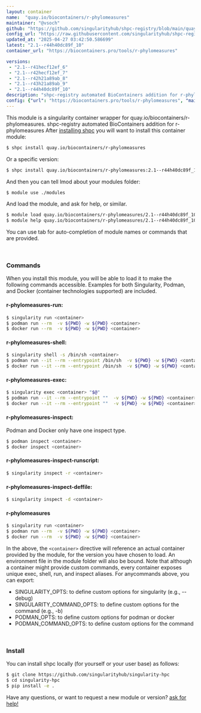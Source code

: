 ```yaml
---
layout: container
name:  "quay.io/biocontainers/r-phylomeasures"
maintainer: "@vsoch"
github: "https://github.com/singularityhub/shpc-registry/blob/main/quay.io/biocontainers/r-phylomeasures/container.yaml"
config_url: "https://raw.githubusercontent.com/singularityhub/shpc-registry/main/quay.io/biocontainers/r-phylomeasures/container.yaml"
updated_at: "2025-04-27 03:42:50.586699"
latest: "2.1--r44h40dc89f_10"
container_url: "https://biocontainers.pro/tools/r-phylomeasures"

versions:
 - "2.1--r41hecf12ef_6"
 - "2.1--r42hecf12ef_7"
 - "2.1--r42h21a89ab_8"
 - "2.1--r43h21a89ab_9"
 - "2.1--r44h40dc89f_10"
description: "shpc-registry automated BioContainers addition for r-phylomeasures"
config: {"url": "https://biocontainers.pro/tools/r-phylomeasures", "maintainer": "@vsoch", "description": "shpc-registry automated BioContainers addition for r-phylomeasures", "latest": {"2.1--r44h40dc89f_10": "sha256:22c55c4363687f0dddbc364f31d7cb21446c13d79fd19119e49fe50657c128b3"}, "tags": {"2.1--r41hecf12ef_6": "sha256:7d029f2fe087adb567e769721cda436ee9dd1e46d5656975f3e69aaa7abc940b", "2.1--r42hecf12ef_7": "sha256:91568c9c1071573a2621ac9daa64af2af86804fca73b29ad733ea9a443570c07", "2.1--r42h21a89ab_8": "sha256:d42e475f9d4e2f63b92dce5fc1c82571f1d0943d4b48406f52e4f9e27aea06c3", "2.1--r43h21a89ab_9": "sha256:48693fb17b2171bc3973e564ac2d2a1073d6e3eedc923b3e888bf82ca1a73a09", "2.1--r44h40dc89f_10": "sha256:22c55c4363687f0dddbc364f31d7cb21446c13d79fd19119e49fe50657c128b3"}, "docker": "quay.io/biocontainers/r-phylomeasures"}
---
```


This module is a singularity container wrapper for quay.io/biocontainers/r-phylomeasures.
shpc-registry automated BioContainers addition for r-phylomeasures
After [installing shpc](#install) you will want to install this container module:


```bash
$ shpc install quay.io/biocontainers/r-phylomeasures
```

Or a specific version:

```bash
$ shpc install quay.io/biocontainers/r-phylomeasures:2.1--r44h40dc89f_10
```

And then you can tell lmod about your modules folder:

```bash
$ module use ./modules
```

And load the module, and ask for help, or similar.

```bash
$ module load quay.io/biocontainers/r-phylomeasures/2.1--r44h40dc89f_10
$ module help quay.io/biocontainers/r-phylomeasures/2.1--r44h40dc89f_10
```

You can use tab for auto-completion of module names or commands that are provided.

<br>

### Commands

When you install this module, you will be able to load it to make the following commands accessible.
Examples for both Singularity, Podman, and Docker (container technologies supported) are included.

#### r-phylomeasures-run:

```bash
$ singularity run <container>
$ podman run --rm  -v ${PWD} -w ${PWD} <container>
$ docker run --rm  -v ${PWD} -w ${PWD} <container>
```

#### r-phylomeasures-shell:

```bash
$ singularity shell -s /bin/sh <container>
$ podman run --it --rm --entrypoint /bin/sh  -v ${PWD} -w ${PWD} <container>
$ docker run --it --rm --entrypoint /bin/sh  -v ${PWD} -w ${PWD} <container>
```

#### r-phylomeasures-exec:

```bash
$ singularity exec <container> "$@"
$ podman run --it --rm --entrypoint ""  -v ${PWD} -w ${PWD} <container> "$@"
$ docker run --it --rm --entrypoint ""  -v ${PWD} -w ${PWD} <container> "$@"
```

#### r-phylomeasures-inspect:

Podman and Docker only have one inspect type.

```bash
$ podman inspect <container>
$ docker inspect <container>
```

#### r-phylomeasures-inspect-runscript:

```bash
$ singularity inspect -r <container>
```

#### r-phylomeasures-inspect-deffile:

```bash
$ singularity inspect -d <container>
```



#### r-phylomeasures

```bash
$ singularity run <container>
$ podman run --rm  -v ${PWD} -w ${PWD} <container>
$ docker run --rm  -v ${PWD} -w ${PWD} <container>
```


In the above, the `<container>` directive will reference an actual container provided
by the module, for the version you have chosen to load. An environment file in the
module folder will also be bound. Note that although a container
might provide custom commands, every container exposes unique exec, shell, run, and
inspect aliases. For anycommands above, you can export:

 - SINGULARITY_OPTS: to define custom options for singularity (e.g., --debug)
 - SINGULARITY_COMMAND_OPTS: to define custom options for the command (e.g., -b)
 - PODMAN_OPTS: to define custom options for podman or docker
 - PODMAN_COMMAND_OPTS: to define custom options for the command

<br>

### Install

You can install shpc locally (for yourself or your user base) as follows:

```bash
$ git clone https://github.com/singularityhub/singularity-hpc
$ cd singularity-hpc
$ pip install -e .
```

Have any questions, or want to request a new module or version? [ask for help!](https://github.com/singularityhub/singularity-hpc/issues)